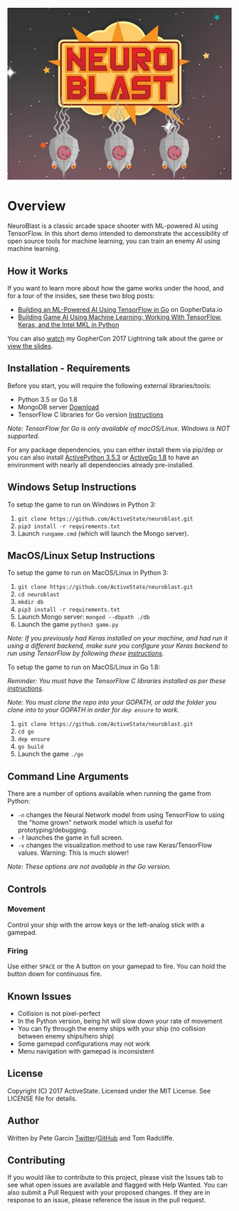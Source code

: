 ![NeuroBlast](neuroblast.jpg)
# Overview
NeuroBlast is a classic arcade space shooter with ML-powered AI using TensorFlow. In this short demo intended to demonstrate the accessibility of open source tools for machine learning, you can train an enemy AI using machine learning.

## How it Works

If you want to learn more about how the game works under the hood, and for a tour of the insides, see these two blog posts:

- [Building an ML-Powered AI Using TensorFlow in Go](http://gopherdata.io/post/build_ml_powered_game_ai_tensorflow/) on GopherData.io
- [Building Game AI Using Machine Learning: Working With TensorFlow, Keras, and the Intel MKL in Python](https://www.activestate.com/blog/2017/05/building-game-ai-using-machine-learning-working-tensorflow-keras-and-intel-mkl-python)

You can also [watch](https://www.youtube.com/watch?v=oiorteQg9n0) my GopherCon 2017 Lightning talk about the game or [view the slides](https://github.com/gophercon/2017-talks/tree/master/lightningtalks/PeteGarcin-BuildingMLPoweredGameAIwithTensorFlow).

## Installation - Requirements

Before you start, you will require the following external libraries/tools:

- Python 3.5 or Go 1.8
- MongoDB server [Download](https://www.mongodb.com/download-center?jmp=nav#community)
- TensorFlow C libraries for Go version [Instructions](https://www.tensorflow.org/install/install_go)

*Note: TensorFlow for Go is only available of macOS/Linux. Windows is NOT supported.*

For any package dependencies, you can either install them via pip/dep or you can also install [ActivePython 3.5.3](https://www.activestate.com/activepython/downloads) or [ActiveGo 1.8](https://www.activestate.com/activego/downloads) to have an environment with nearly all dependencies already pre-installed.

## Windows Setup Instructions

To setup the game to run on Windows in Python 3:

1. `git clone https://github.com/ActiveState/neuroblast.git`
2. `pip3 install -r requirements.txt`
3. Launch `rungame.cmd` (which will launch the Mongo server).

## MacOS/Linux Setup Instructions

To setup the game to run on MacOS/Linux in Python 3:

1. `git clone https://github.com/ActiveState/neuroblast.git`
2. `cd neuroblast`
3. `mkdir db`
2. `pip3 install -r requirements.txt`
3. Launch Mongo server: `mongod --dbpath ./db`
4. Launch the game `python3 game.py`

*Note: If you previously had Keras installed on your machine, and had run it using a different backend, make sure you configure your Keras backend to run using TensorFlow by following these [instructions](https://keras.io/backend/).*

To setup the game to run on MacOS/Linux in Go 1.8:

*Reminder: You must have the TensorFlow C libraries installed as per these [instructions](https://www.tensorflow.org/install/install_go).*

*Note: You must clone the repo into your GOPATH, or add the folder you clone into to your GOPATH in order for `dep ensure` to work.*

1. `git clone https://github.com/ActiveState/neuroblast.git`
2. `cd go`
2. `dep ensure`
3. `go build`
4. Launch the game `./go`

## Command Line Arguments

There are a number of options available when running the game from Python:

- `-n` changes the Neural Network model from using TensorFlow to using the "home grown" network model which is useful for prototyping/debugging.
- `-f` launches the game in full screen.
- `-v` changes the visualization method to use raw Keras/TensorFlow values. Warning: This is much slower!

*Note: These options are not available in the Go version.*

## Controls

### Movement

Control your ship with the arrow keys or the left-analog stick with a gamepad.

### Firing

Use either `SPACE` or the A button on your gamepad to fire. You can hold the button down for continuous fire.

## Known Issues

- Collision is not pixel-perfect
- In the Python version, being hit will slow down your rate of movement
- You can fly through the enemy ships with your ship (no collision between enemy ships/hero ship)
- Some gamepad configurations may not work
- Menu navigation with gamepad is inconsistent

## License

Copyright (C) 2017 ActiveState. Licensed under the MIT License. See LICENSE file for details.

## Author

Written by Pete Garcin [Twitter](https://twitter.com/rawktron)/[GitHub](https://github.com/rawktron) and Tom Radcliffe.

## Contributing

If you would like to contribute to this project, please visit the Issues tab to see what open issues are available and flagged with Help Wanted. You can also submit a Pull Request with your proposed changes. If they are in response to an issue, please reference the issue in the pull request.


